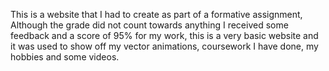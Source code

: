 This is a website that I had to create as part of a formative assignment, Although the grade did not count towards anything I received some feedback and a score of 95% for my work, this is a very basic website and it was used to show off my vector animations, coursework I have done, my hobbies and some videos.
